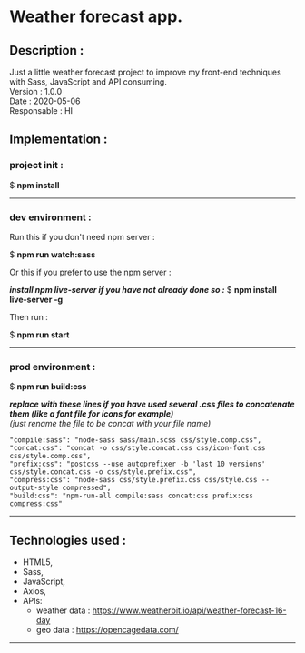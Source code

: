 # Weather forecast app.

## Description :

Just a little weather forecast project to improve my front-end techniques with Sass, JavaScript and API consuming.  
Version : 1.0.0  
Date : 2020-05-06  
Responsable : HI

## Implementation :

### project init :

$ **npm install**

---

### dev environment :

Run this if you don't need npm server :

$ **npm run watch:sass**

Or this if you prefer to use the npm server :

**_install npm live-server if you have not already done so :_**
$ **npm install live-server -g**

Then run :

$ **npm run start**

---

### prod environment :

$ **npm run build:css**

**_replace with these lines if you have used several .css files to concatenate them (like a font file for icons for example)_**  
_(just rename the file to be concat with your file name)_

`"compile:sass": "node-sass sass/main.scss css/style.comp.css",`  
`"concat:css": "concat -o css/style.concat.css css/icon-font.css css/style.comp.css",`  
`"prefix:css": "postcss --use autoprefixer -b 'last 10 versions' css/style.concat.css -o css/style.prefix.css",`  
`"compress:css": "node-sass css/style.prefix.css css/style.css --output-style compressed",`  
`"build:css": "npm-run-all compile:sass concat:css prefix:css compress:css"`

---

## Technologies used :

- HTML5,
- Sass,
- JavaScript,
- Axios,
- APIs:
  - weather data : https://www.weatherbit.io/api/weather-forecast-16-day
  - geo data : https://opencagedata.com/

---
